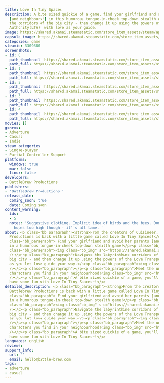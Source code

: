 ```yaml
---
title: Love In Tiny Spaces
description: A bite sized quickie of a game, find your girlfriend and avoid her parents
  [and neighbours!] in this humorous tongue-in-cheek top-down stealth game! Navigate
  the corridors of the big city - then change it up using the powers of the Love Transport
  Authority(LTA), with love as your guide.
image: https://shared.akamai.steamstatic.com/store_item_assets/steam/apps/3309380/header.jpg?t=1730717779
capsule_image: https://shared.akamai.steamstatic.com/store_item_assets/steam/apps/3309380/9cb8f1f4b126c55f558f0caee180a031102a524c/capsule_231x87.jpg?t=1730717779
categories: game
steamid: 3309380
screenshots:
- id: 0
  path_thumbnail: https://shared.akamai.steamstatic.com/store_item_assets/steam/apps/3309380/ss_7cd35d0b37b058adba5cda741e9e29f612960e51.600x338.jpg?t=1730717779
  path_full: https://shared.akamai.steamstatic.com/store_item_assets/steam/apps/3309380/ss_7cd35d0b37b058adba5cda741e9e29f612960e51.1920x1080.jpg?t=1730717779
- id: 1
  path_thumbnail: https://shared.akamai.steamstatic.com/store_item_assets/steam/apps/3309380/ss_c17936ef1b50316f8bf9e59805fb08dcf2bb3c91.600x338.jpg?t=1730717779
  path_full: https://shared.akamai.steamstatic.com/store_item_assets/steam/apps/3309380/ss_c17936ef1b50316f8bf9e59805fb08dcf2bb3c91.1920x1080.jpg?t=1730717779
- id: 2
  path_thumbnail: https://shared.akamai.steamstatic.com/store_item_assets/steam/apps/3309380/ss_0f9fc855b481581073d5a732879077366586341a.600x338.jpg?t=1730717779
  path_full: https://shared.akamai.steamstatic.com/store_item_assets/steam/apps/3309380/ss_0f9fc855b481581073d5a732879077366586341a.1920x1080.jpg?t=1730717779
- id: 3
  path_thumbnail: https://shared.akamai.steamstatic.com/store_item_assets/steam/apps/3309380/ss_f726ac44929baa321542564f2909ed890bf4f8e1.600x338.jpg?t=1730717779
  path_full: https://shared.akamai.steamstatic.com/store_item_assets/steam/apps/3309380/ss_f726ac44929baa321542564f2909ed890bf4f8e1.1920x1080.jpg?t=1730717779
- id: 4
  path_thumbnail: https://shared.akamai.steamstatic.com/store_item_assets/steam/apps/3309380/ss_d57b6dd5d508716b4badecd25a7513ad7ccd0533.600x338.jpg?t=1730717779
  path_full: https://shared.akamai.steamstatic.com/store_item_assets/steam/apps/3309380/ss_d57b6dd5d508716b4badecd25a7513ad7ccd0533.1920x1080.jpg?t=1730717779
movies: []
genres:
- Adventure
- Casual
- Indie
steam_categories:
- Single-player
- Partial Controller Support
platforms:
  windows: true
  mac: false
  linux: false
developers:
- BattleBrew Productions
publishers:
- 'BattleBrew Productions '
release_date:
  coming_soon: true
  date: Coming soon
content_warning:
  ids:
  - 5
  notes: 'Suggestive clothing. Implicit idea of birds and the bees. Don''t put your
    hopes too high though - it''s all tame. '
about: <p class="bb_paragraph"><strong>From the creators of Cuisineer, Battlebrew
  Productions is back with a little game called Love In Tiny Spaces!</strong></p><p
  class="bb_paragraph"> Find your girlfriend and avoid her parents [and neighbours!]
  in a humorous tongue-in-cheek top-down stealth game!</p><p class="bb_paragraph"></p><p
  class="bb_paragraph"><img class="bb_img" src="https://shared.akamai.steamstatic.com/store_item_assets/steam/apps/3309380/extras/GIF_01.gif?t=1730717779"
  /></p><p class="bb_paragraph">Navigate the labyrinthine corridors of life in the
  big city - and then change it up using the powers of the Love Transport Authority,
  as you let love guide your way.</p><p class="bb_paragraph"><img class="bb_img" src="https://shared.akamai.steamstatic.com/store_item_assets/steam/apps/3309380/extras/GIF_02.gif?t=1730717779"
  /></p><p class="bb_paragraph"></p><p class="bb_paragraph">Meet the unique and kooky
  characters you find in your neighbourhood!<img class="bb_img" src="https://shared.akamai.steamstatic.com/store_item_assets/steam/apps/3309380/extras/GIF_04.gif?t=1730717779"
  /></p><p class="bb_paragraph">A bite sized quickie of a game, you'll still definitely
  have some fun with Love In Tiny Spaces~!</p>
detailed_description: <p class="bb_paragraph"><strong>From the creators of Cuisineer,
  Battlebrew Productions is back with a little game called Love In Tiny Spaces!</strong></p><p
  class="bb_paragraph"> Find your girlfriend and avoid her parents [and neighbours!]
  in a humorous tongue-in-cheek top-down stealth game!</p><p class="bb_paragraph"></p><p
  class="bb_paragraph"><img class="bb_img" src="https://shared.akamai.steamstatic.com/store_item_assets/steam/apps/3309380/extras/GIF_01.gif?t=1730717779"
  /></p><p class="bb_paragraph">Navigate the labyrinthine corridors of life in the
  big city - and then change it up using the powers of the Love Transport Authority,
  as you let love guide your way.</p><p class="bb_paragraph"><img class="bb_img" src="https://shared.akamai.steamstatic.com/store_item_assets/steam/apps/3309380/extras/GIF_02.gif?t=1730717779"
  /></p><p class="bb_paragraph"></p><p class="bb_paragraph">Meet the unique and kooky
  characters you find in your neighbourhood!<img class="bb_img" src="https://shared.akamai.steamstatic.com/store_item_assets/steam/apps/3309380/extras/GIF_04.gif?t=1730717779"
  /></p><p class="bb_paragraph">A bite sized quickie of a game, you'll still definitely
  have some fun with Love In Tiny Spaces~!</p>
languages: English
reviews:
support_info:
  url: ''
  email: hello@battle-brew.com
tags:
- adventure
- casual
---
```



